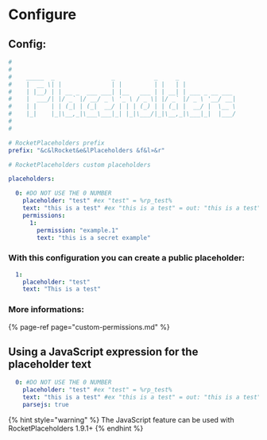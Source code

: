 # Configure

## Config:

```yaml
#
#
#    _____  _                _           _     _
#    |  __ \| |              | |         | |   | |
#    | |__) | | __ _  ___ ___| |__   ___ | | __| | ___ _ __ ___
#    |  ___/| |/ _` |/ __/ _ \ '_ \ / _ \| |/ _` |/ _ \ '__/ __|
#    | |    | | (_| | (_|  __/ | | | (_) | | (_| |  __/ |  \__ \
#    |_|    |_|\__,_|\___\___|_| |_|\___/|_|\__,_|\___|_|  |___/
#
#

# RocketPlaceholders prefix
prefix: "&c&lRocket&e&lPlaceholders &f&l»&r"

# RocketPlaceholders custom placeholders

placeholders:

  0: #DO NOT USE THE 0 NUMBER
    placeholder: "test" #ex "test" = %rp_test%
    text: "this is a test" #ex "this is a test" = out: "this is a test" (Players without permission)
    permissions:
      1:
        permission: "example.1"
        text: "this is a secret example"
```

### With this configuration you can create a public placeholder:

```yaml
  1:
    placeholder: "test"
    text: "This is a test"
```

### **More informations:**

{% page-ref page="custom-permissions.md" %}

## Using a JavaScript expression for the placeholder text

```yaml
  0: #DO NOT USE THE 0 NUMBER
    placeholder: "test" #ex "test" = %rp_test%
    text: "this is a test" #ex "this is a test" = out: "this is a test" (Players without permission)
    parsejs: true
```

{% hint style="warning" %}
The JavaScript feature can be used with RocketPlaceholders 1.9.1+
{% endhint %}

